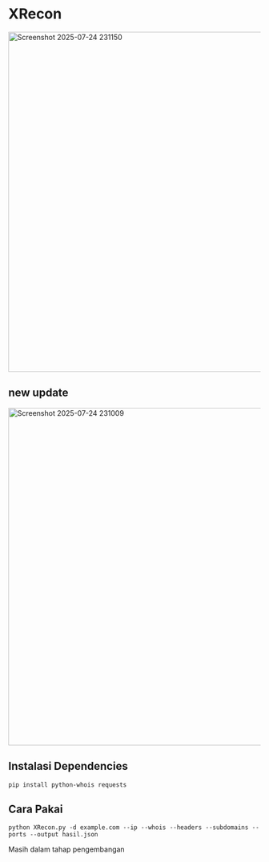 # XRecon
<img width="1363" height="679" alt="Screenshot 2025-07-24 231150" src="https://github.com/user-attachments/assets/f62f53f0-36ad-4e4d-b5b1-8263cf132a2f" />

## new update
<img width="1365" height="674" alt="Screenshot 2025-07-24 231009" src="https://github.com/user-attachments/assets/c4ae9d66-21c4-4d04-a0b7-e546359f393e" />


## Instalasi Dependencies

```
pip install python-whois requests

```
## Cara Pakai

```
python XRecon.py -d example.com --ip --whois --headers --subdomains --ports --output hasil.json

 ```


Masih dalam tahap pengembangan
